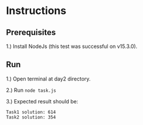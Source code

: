 # Instructions

## Prerequisites

1.) Install NodeJs (this test was successful on v15.3.0).

## Run

1.) Open terminal at day2 directory.

2.) Run ```node task.js```

3.) Expected result should be:

```
Task1 solution: 614
Task2 solution: 354
```